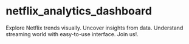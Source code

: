 # netflix_analytics_dashboard
Explore Netflix trends visually. Uncover insights from data. Understand streaming world with easy-to-use interface. Join us!.

